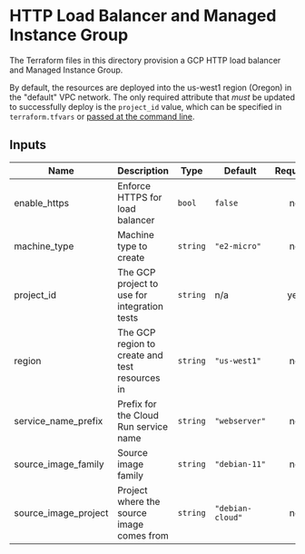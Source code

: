 # HTTP Load Balancer and Managed Instance Group

The Terraform files in this directory provision a GCP HTTP load balancer and Managed Instance Group.

By default, the resources are deployed into the us-west1 region (Oregon) in the "default" VPC network. The only required attribute that *must* be updated to successfully deploy is the `project_id` value, which can be specified in `terraform.tfvars` or [passed at the command line](https://developer.hashicorp.com/terraform/language/values/variables#variables-on-the-command-line).

## Inputs

| Name | Description | Type | Default | Required |
|------|-------------|------|---------|:--------:|
| enable\_https | Enforce HTTPS for load balancer | `bool` | `false` | no |
| machine_type | Machine type to create | `string` |  `"e2-micro"` | no |
| project_id | The GCP project to use for integration tests | `string` | n/a | yes |
| region | The GCP region to create and test resources in | `string` | `"us-west1"` | no |
| service\_name\_prefix | Prefix for the Cloud Run service name | `string` | `"webserver"` | no |
| source_image_family | Source image family | `string` | `"debian-11"` | no |
| source_image_project |Project where the source image comes from | `string` | `"debian-cloud"` | no |
